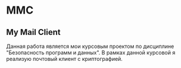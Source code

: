 # MMC
## My Mail Client

Данная работа является мои курсовым проектом по дисциплине "Безопасность программ и данных". 
В рамках данной курсовой я реализую почтовый клиент с криптографией.
